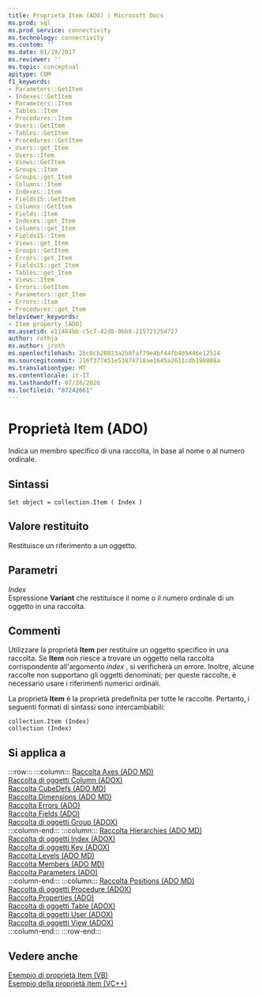 ```yaml
---
title: Proprietà Item (ADO) | Microsoft Docs
ms.prod: sql
ms.prod_service: connectivity
ms.technology: connectivity
ms.custom: ''
ms.date: 01/19/2017
ms.reviewer: ''
ms.topic: conceptual
apitype: COM
f1_keywords:
- Parameters::GetItem
- Indexes::GetItem
- Parameters::Item
- Tables::Item
- Procedures::Item
- Users::GetItem
- Tables::GetItem
- Procedures::GetItem
- Users::get_Item
- Users::Item
- Views::GetItem
- Groups::Item
- Groups::get_Item
- Columns::Item
- Indexes::Item
- Fields15::GetItem
- Columns::GetItem
- Fields::Item
- Indexes::get_Item
- Columns::get_Item
- Fields15::Item
- Views::get_Item
- Groups::GetItem
- Errors::get_Item
- Fields15::get_Item
- Tables::get_Item
- Views::Item
- Errors::GetItem
- Parameters::get_Item
- Errors::Item
- Procedures::get_Item
helpviewer_keywords:
- Item property [ADO]
ms.assetid: e11484bb-c5c7-42d8-9bb8-21572125d727
author: rothja
ms.author: jroth
ms.openlocfilehash: 2bc6cb28823a2b8faf79e4bf44fb405446e12514
ms.sourcegitcommit: 216f377451e53874718ae1645a2611cdb198808a
ms.translationtype: MT
ms.contentlocale: it-IT
ms.lasthandoff: 07/28/2020
ms.locfileid: "87242661"
---
```

# <a name="item-property-ado"></a>Proprietà Item (ADO)
Indica un membro specifico di una raccolta, in base al nome o al numero ordinale.  
  
## <a name="syntax"></a>Sintassi  
  
```  
Set object = collection.Item ( Index )  
```  
  
## <a name="return-value"></a>Valore restituito  
 Restituisce un riferimento a un oggetto.  
  
## <a name="parameters"></a>Parametri  
 *Index*  
 Espressione **Variant** che restituisce il nome o il numero ordinale di un oggetto in una raccolta.  
  
## <a name="remarks"></a>Commenti  
 Utilizzare la proprietà **Item** per restituire un oggetto specifico in una raccolta. Se **Item** non riesce a trovare un oggetto nella raccolta corrispondente all'argomento *index* , si verificherà un errore. Inoltre, alcune raccolte non supportano gli oggetti denominati; per queste raccolte, è necessario usare i riferimenti numerici ordinali.  
  
 La proprietà **Item** è la proprietà predefinita per tutte le raccolte. Pertanto, i seguenti formati di sintassi sono intercambiabili:  
  
```  
collection.Item (Index)  
collection (Index)  
```  
  
## <a name="applies-to"></a>Si applica a  

:::row:::
    :::column:::
        [Raccolta Axes (ADO MD)](../../../ado/reference/ado-md-api/axes-collection-ado-md.md)  
        [Raccolta di oggetti Column (ADOX)](../../../ado/reference/adox-api/columns-collection-adox.md)  
        [Raccolta CubeDefs (ADO MD)](../../../ado/reference/ado-md-api/cubedefs-collection-ado-md.md)  
        [Raccolta Dimensions (ADO MD)](../../../ado/reference/ado-md-api/dimensions-collection-ado-md.md)  
        [Raccolta Errors (ADO)](../../../ado/reference/ado-api/errors-collection-ado.md)  
        [Raccolta Fields (ADO)](../../../ado/reference/ado-api/fields-collection-ado.md)  
        [Raccolta di oggetti Group (ADOX)](../../../ado/reference/adox-api/groups-collection-adox.md)  
    :::column-end:::
    :::column:::
        [Raccolta Hierarchies (ADO MD)](../../../ado/reference/ado-md-api/hierarchies-collection-ado-md.md)  
        [Raccolta di oggetti Index (ADOX)](../../../ado/reference/adox-api/indexes-collection-adox.md)  
        [Raccolta di oggetti Key (ADOX)](../../../ado/reference/adox-api/keys-collection-adox.md)  
        [Raccolta Levels (ADO MD)](../../../ado/reference/ado-md-api/levels-collection-ado-md.md)  
        [Raccolta Members (ADO MD)](../../../ado/reference/ado-md-api/members-collection-ado-md.md)  
        [Raccolta Parameters (ADO)](../../../ado/reference/ado-api/parameters-collection-ado.md)  
    :::column-end:::
    :::column:::
        [Raccolta Positions (ADO MD)](../../../ado/reference/ado-md-api/positions-collection-ado-md.md)  
        [Raccolta di oggetti Procedure (ADOX)](../../../ado/reference/adox-api/procedures-collection-adox.md)  
        [Raccolta Properties (ADO)](../../../ado/reference/ado-api/properties-collection-ado.md)  
        [Raccolta di oggetti Table (ADOX)](../../../ado/reference/adox-api/tables-collection-adox.md)  
        [Raccolta di oggetti User (ADOX)](../../../ado/reference/adox-api/users-collection-adox.md)  
        [Raccolta di oggetti View (ADOX)](../../../ado/reference/adox-api/views-collection-adox.md)  
    :::column-end:::
:::row-end:::

## <a name="see-also"></a>Vedere anche  
 [Esempio di proprietà Item (VB)](../../../ado/reference/ado-api/item-property-example-vb.md)   
 [Esempio della proprietà Item (VC++)](../../../ado/reference/ado-api/item-property-example-vc.md)   
